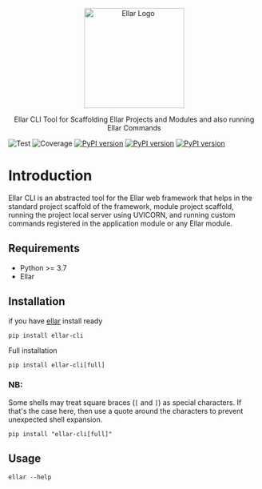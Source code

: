 <p align="center">
  <a href="#" target="blank"><img src="img/EllarLogoIconOnly.png" width="200" alt="Ellar Logo" /></a>
</p>

<p align="center"> Ellar CLI Tool for Scaffolding Ellar Projects and Modules and also running Ellar Commands</p>

![Test](https://github.com/eadwinCode/ellar-cli/actions/workflows/test_full.yml/badge.svg)
![Coverage](https://img.shields.io/codecov/c/github/eadwinCode/ellar-cli)
[![PyPI version](https://badge.fury.io/py/ellar-cli.svg)](https://badge.fury.io/py/ellar-cli)
[![PyPI version](https://img.shields.io/pypi/v/ellar-cli.svg)](https://pypi.python.org/pypi/ellar-cli)
[![PyPI version](https://img.shields.io/pypi/pyversions/ellar-cli.svg)](https://pypi.python.org/pypi/ellar-cli)

# Introduction
Ellar CLI is an abstracted tool for the Ellar web framework that helps in the standard project scaffold of the framework, module project scaffold, running the project local server using UVICORN, and running custom commands registered in the application module or any Ellar module.

## Requirements
- Python >= 3.7
- Ellar

## Installation
if you have [ellar](https://github.com/eadwinCode/ellar) install ready
```
pip install ellar-cli
```
Full installation

```shell
pip install ellar-cli[full]
```

### NB:
Some shells may treat square braces (`[` and `]`) as special characters. If that's the case here, then use a quote around the characters to prevent unexpected shell expansion.
```shell
pip install "ellar-cli[full]"
```

## Usage

```shell
ellar --help
```
